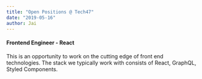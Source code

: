 ```yaml
---
title: "Open Positions @ Tech47"
date: "2019-05-16"
author: Jai
---
```



#### Frontend Engineer - React

This is an opportunity to work on the cutting edge of front end technologies. The stack we typically work with consists of React, GraphQL, Styled Components. 